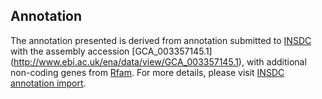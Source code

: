 
Annotation
----------

The annotation presented is derived from annotation submitted to
[INSDC](http://www.insdc.org) with the assembly accession [GCA\_003357145.1]
(http://www.ebi.ac.uk/ena/data/view/GCA_003357145.1),
with additional non-coding genes from
[Rfam](http://rfam.xfam.org/). For more details, please visit [INSDC
annotation import](http://ensemblgenomes.org/info/data/insdc_annotation).
